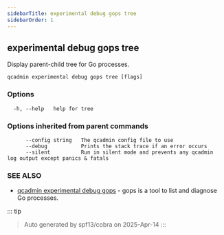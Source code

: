 ```yaml
---
sidebarTitle: experimental debug gops tree
sidebarOrder: 1
---
```


## experimental debug gops tree

Display parent-child tree for Go processes.

```
qcadmin experimental debug gops tree [flags]
```

### Options

```
  -h, --help   help for tree
```

### Options inherited from parent commands

```
      --config string   The qcadmin config file to use
      --debug           Prints the stack trace if an error occurs
      --silent          Run in silent mode and prevents any qcadmin log output except panics & fatals
```

### SEE ALSO

* [qcadmin experimental debug gops](experimental_debug_gops.md)	 - gops is a tool to list and diagnose Go processes.

::: tip
>Auto generated by spf13/cobra on 2025-Apr-14
:::